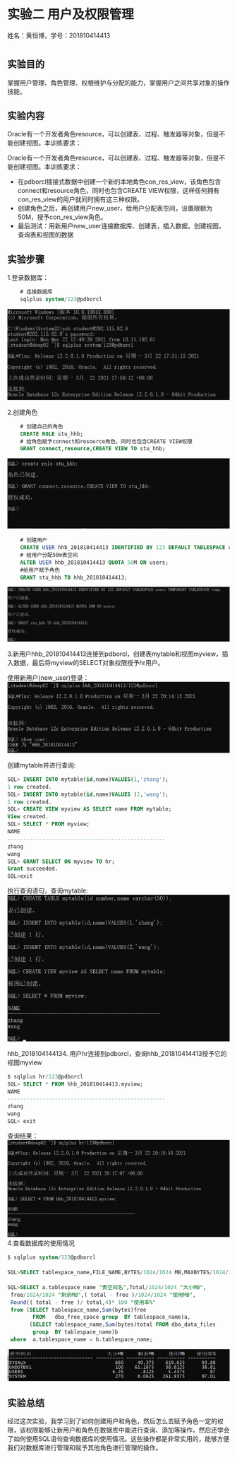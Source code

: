 # 实验二   用户及权限管理

姓名：黄恒博，学号：201810414413
#

##  实验目的

掌握用户管理、角色管理、权根维护与分配的能力，掌握用户之间共享对象的操作技能。

## 实验内容

Oracle有一个开发者角色resource，可以创建表、过程、触发器等对象，但是不能创建视图。本训练要求：


Oracle有一个开发者角色resource，可以创建表、过程、触发器等对象，但是不能创建视图。本训练要求：

* 在pdborcl插接式数据中创建一个新的本地角色con_res_view，该角色包含connect和resource角色，同时也包含CREATE VIEW权限，这样任何拥有con_res_view的用户就同时拥有这三种权限。
* 创建角色之后，再创建用户new_user，给用户分配表空间，设置限额为50M，授予con_res_view角色。
* 最后测试：用新用户new_user连接数据库、创建表，插入数据，创建视图，查询表和视图的数据


## 实验步骤

1.登录数据库：
```sql
    # 连接数据库
    sqlplus system/123@pdborcl
```

![image](./img/img01.png) 

2.创建角色
```sql
    # 创建自己的角色
    CREATE ROLE stu_hhb;
    # 给角色赋予connect和resource角色，同时也包含CREATE VIEW权限
    GRANT connect,resource,CREATE VIEW TO stu_hhb;
```
![image](./img/img02.png) 
```sql
    # 创建用户
    CREATE USER hhb_201810414413 IDENTIFIED BY 123 DEFAULT TABLESPACE users TEMPORARY TABLESPACE temp;
    # 给用户分配50m表空间
    ALTER USER hhb_201810414413 QUOTA 50M ON users;
    #给用户赋予角色
    GRANT stu_hhb TO hhb_201810414413;
```
![image](./img/img03.png)


3.新用户hhb_201810414413连接到pdborcl，创建表mytable和视图myview，插入数据，最后将myview的SELECT对象权限授予hr用户。

使用新用户(new_user)登录：
![image](./img/img04.png)

创建mytable并进行查询:

```sql
SQL> INSERT INTO mytable(id,name)VALUES(1,'zhang');
1 row created.
SQL> INSERT INTO mytable(id,name)VALUES (2,'wang');
1 row created.
SQL> CREATE VIEW myview AS SELECT name FROM mytable;
View created.
SQL> SELECT * FROM myview;
NAME
--------------------------------------------------
zhang
wang
SQL> GRANT SELECT ON myview TO hr;
Grant succeeded.
SQL>exit

```
执行查询语句，查询mytable:
![image](./img/img05.png)


hhb_2018104144134. 用户hr连接到pdborcl，查询hhb_201810414413授予它的视图myview
```sql
$ sqlplus hr/123@pdborcl
SQL> SELECT * FROM hhb_201810414413.myview;
NAME
--------------------------------------------------
zhang
wang
SQL> exit
```
查询结果：
![image](./img/img06.png)
4.查看数据库的使用情况
```sql
$ sqlplus system/123@pdborcl

SQL>SELECT tablespace_name,FILE_NAME,BYTES/1024/1024 MB,MAXBYTES/1024/1024 MAX_MB,autoextensible FROM dba_data_files  WHERE  tablespace_name='USERS';

SQL>SELECT a.tablespace_name "表空间名",Total/1024/1024 "大小MB",
 free/1024/1024 "剩余MB",( total - free )/1024/1024 "使用MB",
 Round(( total - free )/ total,4)* 100 "使用率%"
 from (SELECT tablespace_name,Sum(bytes)free
        FROM   dba_free_space group  BY tablespace_name)a,
       (SELECT tablespace_name,Sum(bytes)total FROM dba_data_files
        group  BY tablespace_name)b
 where  a.tablespace_name = b.tablespace_name;
```
![image](./img/img07.png)

## 实验总结
经过这次实验，我学习到了如何创建用户和角色，然后怎么去赋予角色一定的权限，该权限能够让新用户和角色在数据库中能进行查询、添加等操作，然后还学会了如何使用SQL语句查询数据库的使用情况。这些操作都是非常实用的，能够方便我们对数据库进行管理和赋予其他角色进行管理的操作。